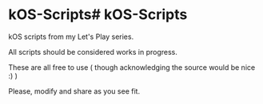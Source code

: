 # kOS-Scripts# kOS-Scripts

kOS scripts from my Let's Play series. 

All scripts should be considered works in progress.

These are all free to use ( though acknowledging the source would be nice :) )

Please, modify and share as you see fit.